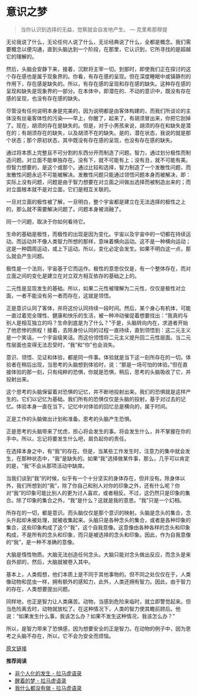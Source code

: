 # 意识之梦


> 当你认识到选择的无益，觉察就会自发地产生。 — 克里希那穆提

无论我说了什么，无论任何人说了什么，无论经典说了什么，全都是概念。我们需要概念以便沟通，直到头脑达到一个阶段，在那里，它认识到，它所寻找的是超越它的理解的。

然后，头脑会安静下来，接着，沉默将主宰一切。到那时，即使我们正在探讨的这个存在感也是属于现象界的。你看，有存在感的呈现。但在深度睡眠中或镇静剂的作用下，存在感是缺失的。所以，有存在感的呈现和存在感的缺失。这种存在感的呈现和缺失是现象界的一部分。在本体中，即潜在的、不动的意识中，既没有存在感的呈现，也没有存在感的缺失。

尽管没有任何说明本身是完美的，因为说明都是由客体构建的，而我们所谈论的主体没有丝毫客体性的污染——早上，你醒了，起来了。有胡须冒出来，你把它刮掉了。现在，胡须的存在是缺失的。但是，对于小男孩来说，胡须的存在和缺失是潜在的；有胡须存在的缺失，以及胡须不在的缺失。是的，潜在状态，我说的就是那个状态；那个原初状态，其中既没有存在感的呈现，也没有存在感的缺失。

通过将本质上完整且不可分割的东西分开而制造了问题。智力，通过划分极性而制造问题。对立面不能单独存在。没有下，就不可能有上；没有丑，就不可能有美。但智力想要的，是这个或那个。通过比较和选择，智力制造了一个发散性问题，而发散性问题永远不可能被解决。发散性问题只能通过领悟问题本身而被解决，即：实际上没有问题，问题是由于智力想要在对立面之间做出选择而被制造出来的；而对立面根本就不是对立面，它们是相互关联的。

一旦对立面的极性被了解，一旦明白，整个宇宙都是建立在无法选择的极性之上的，那么就不需要解决问题了。问题本身被消融了。

同一个问题，取决于你如何看待它。

生命的基础是极性，而极性的出现是因为变化。宇宙以及宇宙中的一切都在持续运动。而运动并不像人类智力所想的那样，意味着横向运动。这不是一种横向运动；这是一种圆周运动，或上下运动。所以，变化必定会发生。如果不明白这一点，那么就会产生问题。

极性是一个法则，宇宙基于它而运作。极性的意思仅仅是，有一个整体存在，而对立面之间的变化是建立在对立双方相互依存的基础之上的。

二元性是显现发生的基础。所以，如果二元性被理解为二元性，仅仅是极性对立面，一者不能没有另一者而存在，这就是领悟。

正是意识认同了客体，并将这份认同持续一段时间。然后，某个身心有机体，可能一直过着完全理性、健康和快乐的生活，被一种冲动催促着想要找出：“我真的与别人是相互独立的吗？生命到底是为了什么？”于是，头脑转向内在，求道者开始了他悲惨的旅程！接着，去除身份认同的过程一直持续，直到领悟到：这二元主义是一个笑话，一个宇宙级笑话。而这份领悟将二元主义提升回二元性层面。当二元性层面也变得无法忍受时，“我”和“你”也会消失。

意识、领悟、见证和体验，都是同一件事。体验就是当下这一刻所存在的一切。体验者在稍后出现，当思考的头脑想到体验时，说：“那是一场可怕的体验。”但在直接体验的那一刻，只有纯粹的恐惧，你就是恐惧，稍后，思考的头脑吸收了它，并投射出来。

这个思考的头脑保留着对恐惧的记忆，并不断地投射出来。我们的恐惧就是这样产生的。它们以记忆为基础。我们所有的恐惧仅仅是头脑的投射，基于对过去的记忆。体验本身一直在当下。记忆中对体验的回忆总是横向的，属于时间。

正是工作的头脑做出计划和准备。思考的头脑产生恐惧。

正是思考的头脑带来了忧虑，担心将会发生的事。将会发生什么，并不掌握在你的手中。所以，忘记将要发生什么吧，肩负起你的责任。

在选择本身之中，有“我”的存在。但是，当某些工作发生时，注意力的集中就会发生，在那种状态中，“我”是缺失的。如果“我”选择做某件事，那么，几乎可以肯定的是，“我”不会从那项活动中缺席。

当我们谈到“我”的时候，似乎有一个十分坚实的身体存在，但并没有。除身体以外，我们所想到的“我”，除了你自己和别人对你的印象之外，还有什么呢？你对“我”的印象可能比别人的更为讨人喜欢，或者相反。不过，这仍然只是印象的集合。除了印象的集合之外，“我”是什么？这就是我的意思。“我”只是一个幻相。

所存在的一切，都是意识。而头脑仅仅是那个意识的映射。头脑是念头的集合，念头升起却未被处理，就被收集起来。头脑只是各种念头的集合，或者是各种印象的集合，这些印象构成了这个“我”，这个自我意像。这意像由各种各样的念头和印象构成，不是所有的念头和印象，而只是被选择的念头和印象。因此，作为自我意像的“我”，是一种不准确的意像。

大脑是惰性物质。大脑无法创造任何念头。大脑只能对念头做出反应，而念头是来自外部的，然后，大脑就被卷入其中。

基本上，人类假想，他们本质上是不同于其他事物的。但不同之处仅仅在于，人类像动物和昆虫一样，拥有额外的感知力，此外，人类还拥有智力。因此，由于智力的存在，人类想要提出问题。

同样地，也正是智力让人类痛苦。动物，当感到危险来临时，就立即警觉起来。但当危险离去时，动物就放松了。在这种情况下，人类的智力使其瞻前顾后。他说：“如果发生什么事，我该怎么办？如果不发生这种情况，我该怎么办？”

所以，是智力带来了恐惧感，因为想要安全的正是智力。在动物的例子中，因为思考之头脑不存在，所以，它不会为安全而烦恼。

[原文链接](https://mp.weixin.qq.com/s/FpoFxXCu7wDyhRZBBsFkfQ)

**推荐阅读**

- [非个人化的发生 - 拉马虚语录](https://mp.weixin.qq.com/s/pt9Yi0C7yDQD6WGtVqBoSQ)
- [醒着的梦 - 拉马虚语录](https://mp.weixin.qq.com/s/p3na6nS5HmQdcmKJwKjvXw)
- [我什么都没有做 - 拉马虚语录](https://mp.weixin.qq.com/s/Nu-G___zkNsHTZyI0Vft_w)
